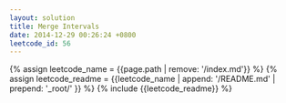 ```yaml
---
layout: solution
title: Merge Intervals
date: 2014-12-29 00:26:24 +0800
leetcode_id: 56
---
```

{% assign leetcode_name = {{page.path | remove: '/index.md'}}  %}
{% assign leetcode_readme = {{leetcode_name | append: '/README.md' | prepend: '_root/' }}  %}
{% include {{leetcode_readme}} %}
